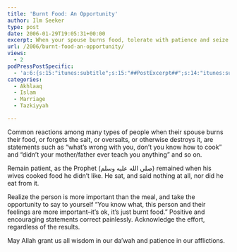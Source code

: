 ```yaml
---
title: 'Burnt Food: An Opportunity'
author: Ilm Seeker
type: post
date: 2006-01-29T19:05:31+00:00
excerpt: When your spouse burns food, tolerate with patience and seize the opportunity to recognize that the person is more important than the meal.
url: /2006/burnt-food-an-opportunity/
views:
  - 2
podPressPostSpecific:
  - 'a:6:{s:15:"itunes:subtitle";s:15:"##PostExcerpt##";s:14:"itunes:summary";s:15:"##PostExcerpt##";s:15:"itunes:keywords";s:17:"##WordPressCats##";s:13:"itunes:author";s:10:"##Global##";s:15:"itunes:explicit";s:2:"No";s:12:"itunes:block";s:2:"No";}'
categories:
  - Akhlaaq
  - Islam
  - Marriage
  - Tazkiyyah

---
```

Common reactions among many types of people when their spouse burns their food, or forgets the salt, or oversalts, or otherwise destroys it, are statements such as &#8220;what&#8217;s wrong with you, don&#8217;t you know how to cook&#8221; and &#8220;didn&#8217;t your mother/father ever teach you anything&#8221; and so on.

Remain patient, as the Prophet (صلي الله عليه وسلم) remained when his wives cooked food he didn&#8217;t like. He sat, and said nothing at all, nor did he eat from it.

Realize the person is more important than the meal, and take the opportunity to say to yourself &#8220;You know what, this person and their feelings are more important&#8211;it&#8217;s ok, it&#8217;s just burnt food.&#8221; Positive and encouraging statements correct painlessly. Acknowledge the effort, regardless of the results.

May Allah grant us all wisdom in our da&#8217;wah and patience in our afflictions.